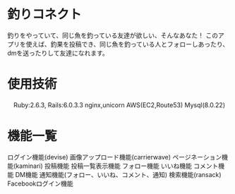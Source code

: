 # 釣りコネクト
  釣りをやっていて、同じ魚を釣っている友達が欲しい、そんなあなた！
  このアプリを使えば、釣果を投稿でき、同じ魚を釣っている人とフォローしあったり、dmを送ったりして友達になれます。
  
# 使用技術
　Ruby:2.6.3, Rails:6.0.3.3
  nginx,unicorn
  AWS(EC2,Route53)
  Mysql(8.0.22)
  
 # 機能一覧
 ログイン機能(devise)
 画像アップロード機能(carrierwave)
 ページネーション機能(kaminari)
 投稿機能
 投稿一覧表示機能
 フォロー機能
 いいね機能
 コメント機能
 DM機能
 通知機能(フォロー、いいね、コメント、通知)
 検索機能(ransack)
 Facebookログイン機能
